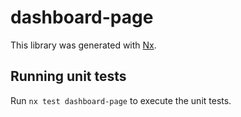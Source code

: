 # dashboard-page

This library was generated with [Nx](https://nx.dev).

## Running unit tests

Run `nx test dashboard-page` to execute the unit tests.
